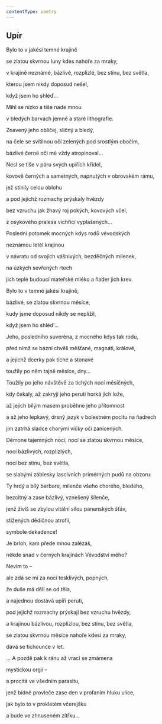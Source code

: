 ```yaml
---
contentType: poetry
---
```


<section>

# Upír

Bylo to v jakési temné krajině 

se zlatou skvrnou luny kdes nahoře za mraky, 

v krajině neznámé, bázlivé, rozplizlé, bez stínu, bez světla, 

kterou jsem nikdy doposud nešel, 

když jsem ho shléď… 

</section>

<section>

Mihl se nízko a tiše nade mnou 

v bledých barvách jemné a staré lithografie. 

Znavený jeho obličej, sličný a bledý, 

na čele se svítilnou očí zelených pod srostlým obočím, 

bázlivé černé oči mé vždy atropinoval… 

Nesl se tiše v páru svých upířích křídel, 

kovově černých a sametných, napnutých v obrovském rámu, 

jež stínily celou oblohu 

a pod jejichž rozmachy prýskaly hvězdy 

bez vzruchu jak žhavý roj pokých, kovových včel, 

z osykového pralesa vichřicí vyplašených… 

Poslední potomek mocných kdys rodů vévodských 

neznámou letěl krajinou 

v návratu od svojich vášnivých, bezděčných milenek, 

na úzkých sevřených rtech 

jich teplé budoucí mateřské mléko a ňader jich krev. 

Bylo to v temné jakési krajině, 

bázlivé, se zlatou skvrnou měsíce, 

kudy jsme doposud nikdy se neplížil, 

když jsem ho shléd'… 

Jeho, posledního suveréna, z mocného kdys tak rodu, 

před nímž se bázní chvěli měšťané, magnáti, králové, 

a jejichž dcerky pak tiché a stonavé 

toužily po něm tajně měsíce, dny… 

Toužily po jeho návštěvě za tichých nocí měsíčných, 

kdy čekaly, až zakryjí jeho peruti horká jich lože, 

až jejich bílým masem proběhne jeho přítomnost 

a až jeho lepkavý, drsný jazyk v bolestném pocitu na ňadrech 

jim zatrhá sladce chorými víčky očí zanícených. 

</section>

<section>

Démone tajemných nocí, nocí se zlatou skvrnou měsíce, 

nocí bázlivých, rozplizlých, 

nocí bez stínu, bez světla, 

se slabými záblesky lascivních primérných pudů na obzoru: 

Ty hrdý a bílý barbare, milenče všeho chorého, bledého, 

bezcitný a zase bázlivý, vznešený šílenče, 

jenž živíš se zbylou vitální silou panenských šťáv, 

stižených dědičnou atrofií, 

symbole dekadence! 

Je brloh, kam přede mnou zalézáš, 

někde snad v černých krajinách Vévodství mého? 

Nevím to – 

ale zdá se mi za nocí tesklivých, popných, 

že duše má dělí se od těla, 

a najednou dostává upíří peruti, 

pod jejichž rozmachy prýskají bez vzruchu hvězdy, 

a krajinou bázlivou, rozplizlou, bez stínu, bez světla, 

se zlatou skvrnou měsíce nahoře kdesi za mraky, 

dává se tichounce v let.

</section>

<section>

… A pozdě pak k ránu až vrací se zmámena 

mystickou orgií – 

a procitá ve všedním parasitu, 

jenž bídně provleče zase den v profaním hluku ulice, 

jak bylo to v prokletém včerejšku 

a bude ve zhnuseném zítřku…

</section>
